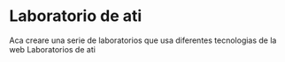 Laboratorio de ati
=======
Aca creare una serie de laboratorios que usa diferentes tecnologias de la web
Laboratorios de ati
